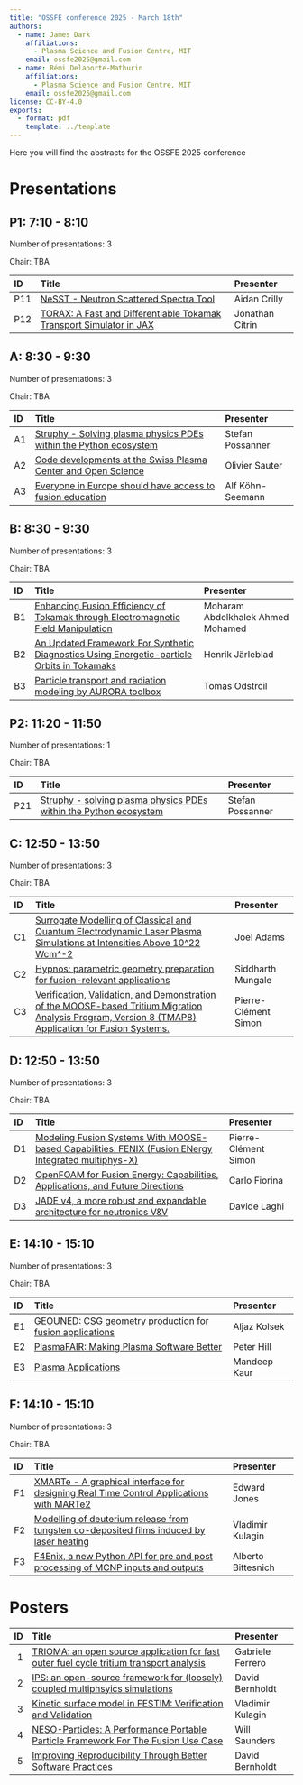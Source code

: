 ```yaml
---
title: "OSSFE conference 2025 - March 18th"
authors:
  - name: James Dark
    affiliations:
      - Plasma Science and Fusion Centre, MIT
    email: ossfe2025@gmail.com
  - name: Rémi Delaporte-Mathurin
    affiliations:
      - Plasma Science and Fusion Centre, MIT
    email: ossfe2025@gmail.com
license: CC-BY-4.0
exports:
  - format: pdf
    template: ../template
---
```


Here you will find the abstracts for the OSSFE 2025 conference

# Presentations
## P1: 7:10 - 8:10
Number of presentations: 3

Chair: TBA

| ID   | Title                                                                                               | Presenter       |
|:-----|:----------------------------------------------------------------------------------------------------|:----------------|
| P11  | [NeSST - Neutron Scattered Spectra Tool](abstracts/aidan-nesst.md)                                  | Aidan Crilly    |
| P12  | [TORAX: A Fast and Differentiable Tokamak Transport Simulator in JAX](abstracts/jonathan-torax:.md) | Jonathan Citrin |


## A: 8:30 - 9:30
Number of presentations: 3

Chair: TBA

| ID   | Title                                                                                            | Presenter        |
|:-----|:-------------------------------------------------------------------------------------------------|:-----------------|
| A1   | [Struphy - Solving plasma physics PDEs within the Python ecosystem](abstracts/stefan-struphy.md) | Stefan Possanner |
| A2   | [Code developments at the Swiss Plasma Center and Open Science](abstracts/olivier-code.md)       | Olivier Sauter   |
| A3   | [Everyone in Europe should have access to fusion education](abstracts/alf-everyone.md)           | Alf Köhn-Seemann |


## B: 8:30 - 9:30
Number of presentations: 3

Chair: TBA

| ID   | Title                                                                                                                | Presenter                         |
|:-----|:---------------------------------------------------------------------------------------------------------------------|:----------------------------------|
| B1   | [Enhancing Fusion Efficiency of Tokamak through Electromagnetic Field Manipulation](abstracts/moharam-enhancing.md)  | Moharam Abdelkhalek Ahmed Mohamed |
| B2   | [An Updated Framework For Synthetic Diagnostics Using Energetic-particle Orbits in Tokamaks](abstracts/henrik-an.md) | Henrik Järleblad                  |
| B3   | [Particle transport and radiation modeling by AURORA toolbox](abstracts/tomas-particle.md)                           | Tomas Odstrcil                    |


## P2: 11:20 - 11:50
Number of presentations: 1

Chair: TBA

| ID   | Title                                                                                            | Presenter        |
|:-----|:-------------------------------------------------------------------------------------------------|:-----------------|
| P21  | [Struphy - solving plasma physics PDEs within the Python ecosystem](abstracts/stefan-struphy.md) | Stefan Possanner |


## C: 12:50 - 13:50
Number of presentations: 3

Chair: TBA

| ID   | Title                                                                                                                                                                                             | Presenter            |
|:-----|:--------------------------------------------------------------------------------------------------------------------------------------------------------------------------------------------------|:---------------------|
| C1   | [Surrogate Modelling of Classical and Quantum Electrodynamic Laser Plasma Simulations at Intensities Above 10^22 Wcm^-2](abstracts/joel-surrogate.md)                                             | Joel Adams           |
| C2   | [Hypnos: parametric geometry preparation for fusion-relevant applications](abstracts/siddharth-hypnos:.md)                                                                                        | Siddharth Mungale    |
| C3   | [Verification, Validation, and Demonstration of the MOOSE-based Tritium Migration Analysis Program, Version 8 (TMAP8) Application for Fusion Systems.](abstracts/pierre-clément-verification,.md) | Pierre-Clément Simon |


## D: 12:50 - 13:50
Number of presentations: 3

Chair: TBA

| ID   | Title                                                                                                                                       | Presenter            |
|:-----|:--------------------------------------------------------------------------------------------------------------------------------------------|:---------------------|
| D1   | [Modeling Fusion Systems With MOOSE-based Capabilities: FENIX (Fusion ENergy Integrated multiphys-X)](abstracts/pierre-clément-modeling.md) | Pierre-Clément Simon |
| D2   | [OpenFOAM for Fusion Energy: Capabilities, Applications, and Future Directions](abstracts/department-openfoam.md)                           | Carlo Fiorina        |
| D3   | [JADE v4, a more robust and expandable architecture for neutronics V&V](abstracts/davide-jade.md)                                           | Davide Laghi         |


## E: 14:10 - 15:10
Number of presentations: 3

Chair: TBA

| ID   | Title                                                                                   | Presenter    |
|:-----|:----------------------------------------------------------------------------------------|:-------------|
| E1   | [GEOUNED: CSG geometry production for fusion applications](abstracts/aljaz-geouned:.md) | Aljaz Kolsek |
| E2   | [PlasmaFAIR: Making Plasma Software Better](abstracts/peter-plasmafair:.md)             | Peter Hill   |
| E3   | [Plasma Applications](abstracts/mandeep-plasma.md)                                      | Mandeep Kaur |


## F: 14:10 - 15:10
Number of presentations: 3

Chair: TBA

| ID   | Title                                                                                                                       | Presenter          |
|:-----|:----------------------------------------------------------------------------------------------------------------------------|:-------------------|
| F1   | [XMARTe - A graphical interface for designing Real Time Control Applications with MARTe2](abstracts/edward-xmarte.md)       | Edward Jones       |
| F2   | [Modelling of deuterium release from tungsten co-deposited films induced by laser heating](abstracts/vladimir-modelling.md) | Vladimir Kulagin   |
| F3   | [F4Enix, a new Python API for pre and post processing of MCNP inputs and outputs](abstracts/alberto-f4enix,.md)             | Alberto Bittesnich |


# Posters
|   ID | Title                                                                                                                                                                                           | Presenter        |
|-----:|:------------------------------------------------------------------------------------------------------------------------------------------------------------------------------------------------|:-----------------|
|    1 | [TRIOMA: an open source application for fast outer fuel cycle tritium transport analysis](abstracts/trioma:-an-open-source-application-for-fast-outer-fuel-cycle-tritium-transport-analysis.md) | Gabriele Ferrero |
|    2 | [IPS: an open-source framework for (loosely) coupled multiphsyics simulations](abstracts/ips:-an-open-source-framework-for-(loosely)-coupled-multiphsyics-simulations.md)                       | David Bernholdt  |
|    3 | [Kinetic surface model in FESTIM: Verification and Validation](abstracts/kinetic-surface-model-in-festim:-verification-and-validation.md)                                                       | Vladimir Kulagin |
|    4 | [NESO-Particles: A Performance Portable Particle Framework For The Fusion Use Case](abstracts/neso-particles:-a-performance-portable-particle-framework-for-the-fusion-use-case.md)             | Will Saunders    |
|    5 | [Improving Reproducibility Through Better Software Practices](abstracts/improving-reproducibility-through-better-software-practices.md)                                                         | David Bernholdt  |
